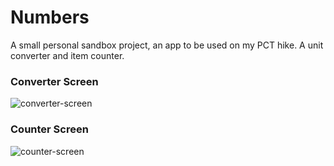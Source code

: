 # Numbers

A small personal sandbox project, an app to be used on my PCT hike. A unit converter and item counter.

### Converter Screen

![converter-screen](https://user-images.githubusercontent.com/25524912/38684804-6e8cc4e6-3e68-11e8-9b4b-77f51a26fab7.jpg)

### Counter Screen
![counter-screen](https://user-images.githubusercontent.com/25524912/38684806-6ead042c-3e68-11e8-993f-c98ed15b9754.jpg)
